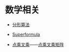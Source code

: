 # 数学相关

* [分形算法](https://github.com/all-in-one-houdini/Houdini_Algorithmic/tree/main/Algorithm_Implementation/vfx_maths/Fractal_algorithm)

* [Superformula](https://github.com/all-in-one-houdini/Houdini_Algorithmic/blob/main/Algorithm_Implementation/vfx_maths/Superformula.md)

* [点乘叉乘](https://www.bilibili.com/video/BV1C64y1U7sk)——[点乘叉乘矩阵](https://www.bilibili.com/video/BV1tv411J7SP)
